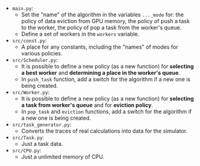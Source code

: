 - `main.py`:
  - Set the "name" of the algorithm in the variables `..._mode` for: the policy of data eviction from GPU memory, the policy of push a task to the worker, the policy of pop a task from the worker's queue.
  - Define a set of workers in the `workers` variable.
- `src/const.py`:
  - A place for any constants, including the "names" of modes for various policies.
- `src/Scheduler.py`:
  - It is possible to define a new policy (as a new function) for **selecting a best worker** and **determining a place in the worker's queue**.
  - In `push_task` function, add a switch for the algorithm if a new one is being created.
- `src/Worker.py`:
  - It is possible to define a new policy (as a new function) for **selecting a task from worker's queue** and for **eviction policy**.
  - In `pop_task` and `eviction` functions, add a switch for the algorithm if a new one is being created.
- `src/task_generator.py`:
  - Сonverts the traces of real calculations into data for the simulator.
- `src/Task.py`:
  - Just a task data.
- `src/CPU.py`:
  - Just a unlimited memory of CPU.
